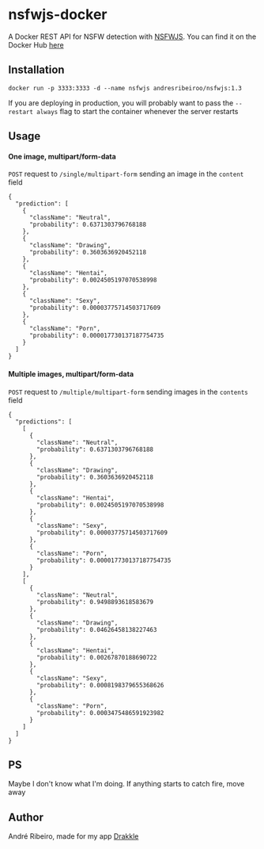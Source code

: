 # nsfwjs-docker

A Docker REST API for NSFW detection with [NSFWJS](https://github.com/infinitered/nsfwjs). You can find it on the Docker Hub [here](https://hub.docker.com/r/andresribeiroo/nsfwjs)

## Installation

```shell
docker run -p 3333:3333 -d --name nsfwjs andresribeiroo/nsfwjs:1.3
```

If you are deploying in production, you will probably want to pass the `--restart always` flag to start the container whenever the server restarts

## Usage

#### One image, multipart/form-data

`POST` request to `/single/multipart-form` sending an image in the `content` field

```
{
  "prediction": [
    {
      "className": "Neutral",
      "probability": 0.6371303796768188
    },
    {
      "className": "Drawing",
      "probability": 0.3603636920452118
    },
    {
      "className": "Hentai",
      "probability": 0.0024505197070538998
    },
    {
      "className": "Sexy",
      "probability": 0.00003775714503717609
    },
    {
      "className": "Porn",
      "probability": 0.000017730137187754735
    }
  ]
}
```

#### Multiple images, multipart/form-data

`POST` request to `/multiple/multipart-form` sending images in the `contents` field

```
{
  "predictions": [
    [
      {
        "className": "Neutral",
        "probability": 0.6371303796768188
      },
      {
        "className": "Drawing",
        "probability": 0.3603636920452118
      },
      {
        "className": "Hentai",
        "probability": 0.0024505197070538998
      },
      {
        "className": "Sexy",
        "probability": 0.00003775714503717609
      },
      {
        "className": "Porn",
        "probability": 0.000017730137187754735
      }
    ],
    [
      {
        "className": "Neutral",
        "probability": 0.9498893618583679
      },
      {
        "className": "Drawing",
        "probability": 0.04626458138227463
      },
      {
        "className": "Hentai",
        "probability": 0.00267870188690722
      },
      {
        "className": "Sexy",
        "probability": 0.0008198379655368626
      },
      {
        "className": "Porn",
        "probability": 0.0003475486591923982
      }
    ]
  ]
}
```

## PS

Maybe I don't know what I'm doing. If anything starts to catch fire, move away

## Author

André Ribeiro, made for my app [Drakkle](https://drakkle.com.br)
